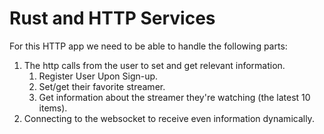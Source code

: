 # Rust and HTTP Services

For this HTTP app we need to be able to handle the following parts:

1. The http calls from the user to set and get relevant information.
    1. Register User Upon Sign-up.
    1. Set/get their favorite streamer.
    1. Get information about the streamer they're watching (the latest 10 items).
1. Connecting to the websocket to receive even information dynamically.
